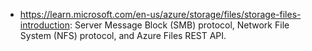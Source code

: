 - https://learn.microsoft.com/en-us/azure/storage/files/storage-files-introduction: Server Message Block (SMB) protocol, Network File System (NFS) protocol, and Azure Files REST API.
